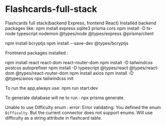 # Flashcards-full-stack
Flashcards full stack(backend Express, frontend React)
Installed backend packages like:
npm install express sqlite3 prisma cors
npm install -D ts-node typescript nodemon @types/node @types/express @prisma/client

npm install bcryptjs
npm install --save-dev @types/bcryptjs

Frontnend packages installed :

npm install react react-dom react-router-dom
npm install -D tailwindcss postcss autoprefixer
npm install -D typescript @types/react @types/react-dom @types/react-router-dom
npm install axios
npm install -D @types/axios
npx tailwindcss init



To run the app,always use: npm run start:dev

To generate database will ne to run : npx prisma generate.

Unable to use Difficulty enum : error: Error validating: You defined the enum `Difficulty`. But the current connector does not support enums. Will use difficulty as a string attribute in flashcard table. 
